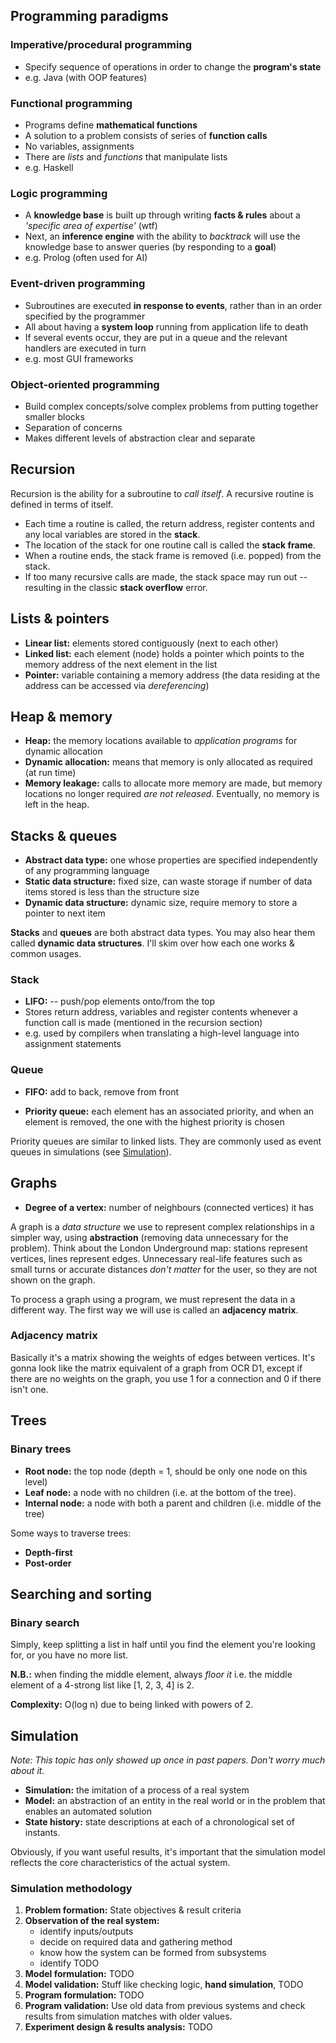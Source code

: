 Programming paradigms
---------------------

### Imperative/procedural programming

  * Specify sequence of operations in order to change the **program's state**
  * e.g. Java (with OOP features)


### Functional programming

  * Programs define **mathematical functions**
  * A solution to a problem consists of series of **function calls**
  * No variables, assignments
  * There are *lists* and *functions* that manipulate lists
  * e.g. Haskell


### Logic programming

  * A **knowledge base** is built up through writing **facts & rules** about a
    *'specific area of expertise'* (wtf)
  * Next, an **inference engine** with the ability to *backtrack* will use the
    knowledge base to answer queries (by responding to a **goal**)
  * e.g. Prolog (often used for AI)


### Event-driven programming

  * Subroutines are executed **in response to events**, rather than in an order
    specified by the programmer
  * All about having a **system loop** running from application life to death
  * If several events occur, they are put in a queue and the relevant handlers
    are executed in turn
  * e.g. most GUI frameworks


### Object-oriented programming

  * Build complex concepts/solve complex problems from putting together smaller
    blocks
  * Separation of concerns
  * Makes different levels of abstraction clear and separate


Recursion
---------

Recursion is the ability for a subroutine to *call itself*. A recursive routine
is defined in terms of itself.

  * Each time a routine is called, the return address, register contents and
    any local variables are stored in the **stack**.
  * The location of the stack for one routine call is called the **stack
    frame**.
  * When a routine ends, the stack frame is removed (i.e. popped) from the
    stack.
  * If too many recursive calls are made, the stack space may run out --
    resulting in the classic **stack overflow** error.


Lists & pointers
----------------

  * **Linear list:** elements stored contiguously (next to each other)
  * **Linked list:** each element (node) holds a pointer which points to the
                     memory address of the next element in the list
  * **Pointer:** variable containing a memory address (the data residing at the
                 address can be accessed via *dereferencing*)


Heap & memory
-------------

  * **Heap:** the memory locations available to *application programs* for
              dynamic allocation
  * **Dynamic allocation:** means that memory is only allocated as required (at
                            run time)
  * **Memory leakage:** calls to allocate more memory are made, but memory
                        locations no longer required *are not released*.
                        Eventually, no memory is left in the heap.


Stacks & queues
---------------

  * **Abstract data type:** one whose properties are specified independently of
                            any programming language
  * **Static data structure:** fixed size, can waste storage if number of data
    items stored is less than the structure size
  * **Dynamic data structure:** dynamic size, require memory to store a pointer
    to next item

**Stacks** and **queues** are both abstract data types. You may also hear them
called **dynamic data structures**. I'll skim over how each one works & common
usages.


### Stack

  * **LIFO:** -- push/pop elements onto/from the top
  * Stores return address, variables and register contents whenever a function
    call is made (mentioned in the recursion section)
  * e.g. used by compilers when translating a high-level language into
    assignment statements


### Queue

  * **FIFO:** add to back, remove from front

  * **Priority queue:** each element has an associated priority, and when an
                        element is removed, the one with the highest priority is
                        chosen

Priority queues are similar to linked lists. They are commonly used as event
queues in simulations (see [Simulation](#simulation)).


Graphs
------

  * **Degree of a vertex:** number of neighbours (connected vertices) it has

A graph is a *data structure* we use to represent complex relationships in a
simpler way, using **abstraction** (removing data unnecessary for the problem).
Think about the London Underground map: stations represent vertices, lines
represent edges. Unnecessary real-life features such as small turns or accurate
distances *don't matter* for the user, so they are not shown on the graph.

To process a graph using a program, we must represent the data in a different
way. The first way we will use is called an **adjacency matrix**.


### Adjacency matrix

Basically it's a matrix showing the weights of edges between vertices. It's
gonna look like the matrix equivalent of a graph from OCR D1, except if there
are no weights on the graph, you use 1 for a connection and 0 if there isn't
one.


Trees
-----

### Binary trees

  * **Root node:** the top node (depth = 1, should be only one node on this
    level)
  * **Leaf node:** a node with no children (i.e. at the bottom of the tree).
  * **Internal node:** a node with both a parent and children (i.e. middle of
    the tree)

Some ways to traverse trees:

  * **Depth-first**
  * **Post-order**


Searching and sorting
---------------------

### Binary search

Simply, keep splitting a list in half until you find the element you're looking
for, or you have no more list.

**N.B.:** when finding the middle element, always *floor it* i.e. the middle
element of a 4-strong list like [1, 2, 3, 4] is 2.

**Complexity:** O(log n) due to being linked with powers of 2.


<h2 id="simulation">Simulation</h2>

*Note: This topic has only showed up once in past papers. Don't worry much about
it.*

  * **Simulation:** the imitation of a process of a real system
  * **Model:** an abstraction of an entity in the real world or in the problem
               that enables an automated solution
  * **State history:** state descriptions at each of a chronological set of
    instants.

Obviously, if you want useful results, it's important that the simulation model
reflects the core characteristics of the actual system.


### Simulation methodology

  1. **Problem formation:** State objectives & result criteria
  2. **Observation of the real system:**
      * identify inputs/outputs
      * decide on required data and gathering method
      * know how the system can be formed from subsystems
      * identify TODO
  3. **Model formulation:** TODO
  4. **Model validation:** Stuff like checking logic, **hand simulation**, TODO
  5. **Program formulation:** TODO
  6. **Program validation:** Use old data from previous systems and check
     results from simulation matches with older values.
  7. **Experiment design & results analysis:** TODO
